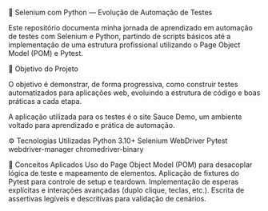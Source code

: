 🧪 Selenium com Python — Evolução de Automação de Testes

Este repositório documenta minha jornada de aprendizado em automação de testes com Selenium e Python, partindo de scripts básicos até a implementação de uma estrutura profissional utilizando o Page Object Model (POM) e Pytest.

🚀 Objetivo do Projeto

O objetivo é demonstrar, de forma progressiva, como construir testes automatizados para aplicações web, evoluindo a estrutura de código e boas práticas a cada etapa.

A aplicação utilizada para os testes é o site Sauce Demo, um ambiente voltado para aprendizado e prática de automação.

⚙️ Tecnologias Utilizadas
Python 3.10+
Selenium WebDriver
Pytest
webdriver-manager
chromedriver-binary

🧱 Conceitos Aplicados
Uso do Page Object Model (POM) para desacoplar lógica de teste e mapeamento de elementos.
Aplicação de fixtures do Pytest para controle de setup e teardown.
Implementação de esperas explícitas e interações avançadas (duplo clique, teclas, etc.).
Escrita de assertivas legíveis e descritivas para validação de cenários.
